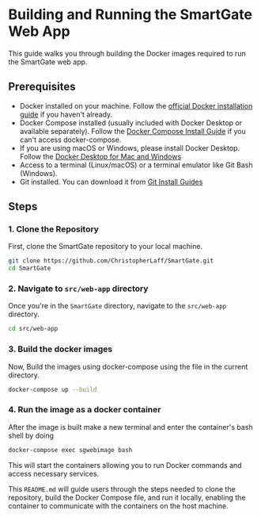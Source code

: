 # Building and Running the SmartGate Web App

This guide walks you through building the Docker images required to run the SmartGate web app.

## Prerequisites

- Docker installed on your machine. Follow the [official Docker installation guide](https://docs.docker.com/get-docker/) if you haven't already.
-  Docker Compose installed (usually included with Docker Desktop or available separately). Follow the [Docker Compose Install Guide](https://docs.docker.com/compose/install/) if you can't access docker-compose.
- If you are using macOS or Windows, please install Docker Desktop. Follow the [Docker Desktop for Mac and Windows](https://www.docker.com/products/docker-desktop)
- Access to a terminal (Linux/macOS) or a terminal emulator like Git Bash (Windows).
-  Git installed. You can download it from [Git Install Guides](https://github.com/git-guides/install-git)

## Steps

### 1. Clone the Repository

First, clone the SmartGate repository to your local machine.

```bash
git clone https://github.com/ChristopherLaff/SmartGate.git
cd SmartGate
```
### 2. Navigate to `src/web-app` directory
Once you're in the `SmartGate` directory, navigate to the `src/web-app` directory.

```bash
cd src/web-app
```
### 3. Build the docker images
Now, Build the images using docker-compose using the file in the current directory.

```bash
docker-compose up --build
```
### 4. Run the image as a docker container
After the image is built make a new terminal and enter the container's bash shell by doing

```bash
docker-compose exec sgwebimage bash
```

This will start the containers allowing you to run Docker commands and access necessary services.

This `README.md` will guide users through the steps needed to clone the repository, build the Docker Compose file, and run it locally, enabling the container to communicate with the containers on the host machine.

